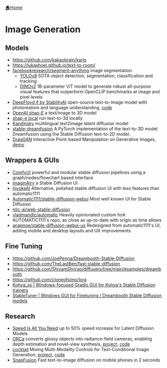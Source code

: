 [🏠Home](README.md)

# Image Generation

## Models
- https://github.com/kakaobrain/karlo
- https://lukashoel.github.io/text-to-room/
- [facebookresearch/segment-anything](https://github.com/facebookresearch/segment-anything) image segmentation
  - [YOLOv8](https://github.com/ultralytics/ultralytics) SOTA object detection, segmentation, classification and tracking
  - [DINOv2](https://github.com/facebookresearch/dinov2) 1B-parameter ViT model to generate robust all-purpose visual features that outperform OpenCLIP benchmarks at image and pixel levels
- [DeepFloyd if by StabilityAI](https://huggingface.co/DeepFloyd/IF-I-XL-v1.0) open-source text-to-image model with photorealism and language understanding. [code](https://github.com/deep-floyd/IF)
- [OpenAI shap-E](https://github.com/openai/shap-e) a text/image to 3D model
- [shap-e local](https://github.com/kedzkiest/shap-e-local) run text-to-3d locally
- [Kandinsky](https://github.com/ai-forever/Kandinsky-2) multilingual text2image latent diffusion model
- [stable-dreamfusion](https://github.com/ashawkey/stable-dreamfusion) A PyTorch implementation of the text-to-3D model Dreamfusion using the Stable Diffusion text-to-2D model.
- [DragGAN](https://github.com/XingangPan/DragGAN) Interactive Point-based Manipulation on Generative Images, [demo](https://vcai.mpi-inf.mpg.de/projects/DragGAN/)

## Wrappers & GUIs
- [ComfyUI](https://github.com/comfyanonymous/ComfyUI) powerful and modular stable diffusion pipelines using a graph/nodes/flowchart based interface
- [imaginAIry](https://github.com/brycedrennan/imaginAIry/blob/master/README.md) a Stable Diffusion UI
- [InvokeAI](https://github.com/invoke-ai/InvokeAI)  Alternative, polished stable diffusion UI with less features than automatic1111
- [Automatic1111/stable-diffusion-webui](https://github.com/AUTOMATIC1111/stable-diffusion-webui) Most well known UI for Stable Diffusion
- [mlc-ai/web-stable-diffusion](https://github.com/mlc-ai/web-stable-diffusion)
- [vladmandic/automatic](https://github.com/vladmandic/automatic) Heavily opinionated custom fork AUTOMATIC1111's repo, as close as up-to-date with origin as time allows
- [anapnoe/stable-diffusion-webui-ux](https://github.com/anapnoe/stable-diffusion-webui-ux) Redesigned from automatic1111's UI, adding mobile and desktop layouts and UX improvements


## Fine Tuning
- https://github.com/JoePenna/Dreambooth-Stable-Diffusion
- https://github.com/TheLastBen/fast-stable-diffusion
- https://github.com/ShivamShrirao/diffusers/tree/main/examples/dreambooth
- https://github.com/cloneofsimo/lora
- [Kohya_ss | Windows-focused Gradio GUI for Kohya's Stable Diffusion trainers](https://github.com/bmaltais/kohya_ss)
- [StableTuner | Windows GUI for Finetuning / Dreambooth Stable Diffusion models](https://github.com/devilismyfriend/StableTuner)

## Research
 - [Speed Is All You Need](https://arxiv.org/abs/2304.11267) up to 50% speed increase for Latent Diffusion Models
 - [ORCa](https://arxiv.org/abs/2212.04531) converts glossy objects into radiance-field cameras, enabling depth estimation and novel-view synthesis, [project](https://ktiwary2.github.io/objectsascam/), [code](https://github.com/ktiwary2/orca)
 - [cocktail](https://mhh0318.github.io/cocktail/) Mixing Multi-Modality Controls for Text-Conditional Image Generation, [project](https://mhh0318.github.io/cocktail/), [code](https://github.com/mhh0318/Cocktail)
 - [SnapFusion](https://snap-research.github.io/SnapFusion/) Fast text-to-image diffusion on mobile phones in 2 seconds

